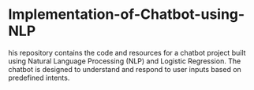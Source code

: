 # Implementation-of-Chatbot-using-NLP
his repository contains the code and resources for a chatbot project built using Natural Language Processing (NLP) and Logistic Regression. The chatbot is designed to understand and respond to user inputs based on predefined intents. 
